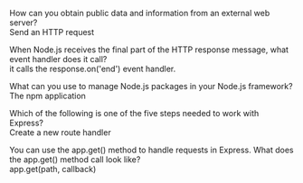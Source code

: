 
How can you obtain public data and information from an external web server? <br>
Send an HTTP request


When Node.js receives the final part of the HTTP response message, what event handler does it call?<br>
it calls the response.on('end') event handler.


What can you use to manage Node.js packages in your Node.js framework?<br>
The npm application

Which of the following is one of the five steps needed to work with Express?<br>
Create a new route handler

You can use the app.get() method to handle requests in Express. What does the app.get() method call look like?<br>
app.get(path, callback)

